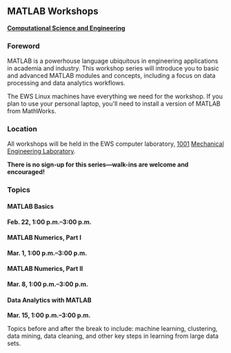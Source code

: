 ## MATLAB Workshops
**[Computational Science and Engineering](http://cse.illinois.edu/)**

### Foreword

MATLAB is a powerhouse language ubiquitous in engineering applications in academia and industry.  This workshop series will introduce you to basic and advanced MATLAB modules and concepts, including a focus on data processing and data analytics workflows.

The EWS Linux machines have everything we need for the workshop.  If you plan to use your personal laptop, you'll need to install a version of MATLAB from MathWorks.


### Location

All workshops will be held in the EWS computer laboratory, [1001](http://ada.fs.illinois.edu/0029Plan1.html) [Mechanical Engineering Laboratory](http://ada.fs.illinois.edu/0029.html).

**There is no sign-up for this series—walk-ins are welcome and encouraged!**


### Topics

#### MATLAB Basics

**Feb. 22, 1:00 p.m.–3:00 p.m.**

#### MATLAB Numerics, Part I

**Mar. 1, 1:00 p.m.–3:00 p.m.**

#### MATLAB Numerics, Part II

**Mar. 8, 1:00 p.m.–3:00 p.m.**

#### Data Analytics with MATLAB

**Mar. 15, 1:00 p.m.–3:00 p.m.**

Topics before and after the break to include:  machine learning, clustering, data mining, data cleaning, and other key steps in learning from large data sets.
